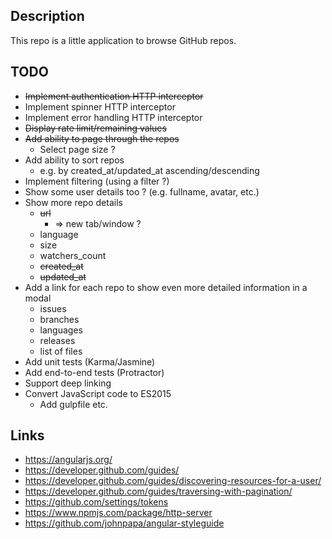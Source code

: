 ## Description

This repo is a little application to browse GitHub repos.

## TODO

* ~~Implement authentication HTTP interceptor~~
* Implement spinner HTTP interceptor
* Implement error handling HTTP interceptor
* ~~Display rate limit/remaining values~~
* ~~Add ability to page through the repos~~
    * Select page size ?
* Add ability to sort repos
    * e.g. by created_at/updated_at ascending/descending
* Implement filtering (using a filter ?)
* Show some user details too ? (e.g. fullname, avatar, etc.)
* Show more repo details
    * ~~url~~
        * => new tab/window ?
    * language
    * size
    * watchers_count
    * ~~created_at~~
    * ~~updated_at~~
* Add a link for each repo to show even more detailed information in a modal
    * issues
    * branches
    * languages
    * releases
    * list of files
* Add unit tests (Karma/Jasmine)
* Add end-to-end tests (Protractor)
* Support deep linking
* Convert JavaScript code to ES2015
    * Add gulpfile etc.

## Links

* https://angularjs.org/
* https://developer.github.com/guides/
* https://developer.github.com/guides/discovering-resources-for-a-user/
* https://developer.github.com/guides/traversing-with-pagination/
* https://github.com/settings/tokens
* https://www.npmjs.com/package/http-server
* https://github.com/johnpapa/angular-styleguide
